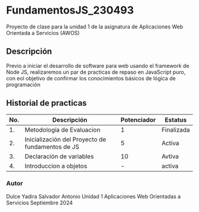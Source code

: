 # FundamentosJS_230493
Proyecto de clase para la unidad 1 de la asignatura de Aplicaciones Web Orientada a Servicios (AWOS)


## Descripción
  Previo a iniciar el desarrollo de software para web usando el framework de Node JS, realizaremos un 
  par de practicas de repaso en JavaScript puro, con eol objetivo de confirmar los conocimientos 
  básicos de lógica de programación

## Historial de practicas

|No.|Descripción|Potenciador|Estatus|
|--|--|--|--|
|1.|Metodología de Evaluacion|1|Finalizada|
|2.|Inicialización del Proyecto de fundamentos de JS|5|Activa|
|3.|Declaración de variables |10|Avtiva|
|4.|Introduccion a objetos |-|activa|





  ### Autor
  Dulce Yadira Salvador Antonio
  Unidad 1
  Aplicaciones Web Orientadas a Servicios
  Septiembre 2024 
